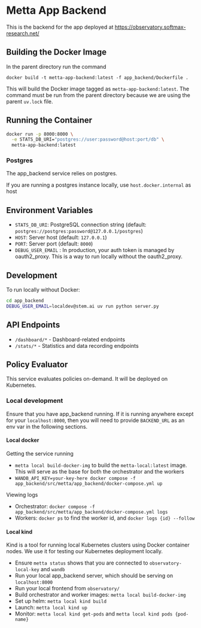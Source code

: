 # Metta App Backend

This is the backend for the app deployed at https://observatory.softmax-research.net/

## Building the Docker Image

In the parent directory run the command

```
docker build -t metta-app-backend:latest -f app_backend/Dockerfile .
```

This will build the Docker image tagged as `metta-app-backend:latest`. The command must be run from the parent directory
because we are using the parent `uv.lock` file.

## Running the Container

```bash
docker run -p 8000:8000 \
  -e STATS_DB_URI="postgres://user:password@host:port/db" \
  metta-app-backend:latest
```

### Postgres
The app_backend service relies on postgres.

If you are running a postgres instance locally, use `host.docker.internal` as host

## Environment Variables

- `STATS_DB_URI`: PostgreSQL connection string (default: `postgres://postgres:password@127.0.0.1/postgres`)
- `HOST`: Server host (default: `127.0.0.1`)
- `PORT`: Server port (default: `8000`)
- `DEBUG_USER_EMAIL` : In production, your auth token is managed by oauth2_proxy. This is a way to run locally without
  the oauth2_proxy.

## Development

To run locally without Docker:

```bash
cd app_backend
DEBUG_USER_EMAIL=localdev@stem.ai uv run python server.py
```

## API Endpoints

- `/dashboard/*` - Dashboard-related endpoints
- `/stats/*` - Statistics and data recording endpoints


## Policy Evaluator

This service evaluates policies on-demand. It will be deployed on Kubernetes.

### Local development

Ensure that you have app_backend running. If it is running anywhere except for your `localhost:8000`, then you will need to provide `BACKEND_URL` as an env var in the following sections.

#### Local docker

Getting the service running
- `metta local build-docker-img` to build the `metta-local:latest` image. This will serve as the base for both the orchestrator and the workers
- `WANDB_API_KEY=your-key-here docker compose -f app_backend/src/metta/app_backend/docker-compose.yml up`

Viewing logs
- Orchestrator: `docker compose -f app_backend/src/metta/app_backend/docker-compose.yml logs`
- Workers: `docker ps` to find the worker id, and `docker logs {id} --follow`


#### Local kind
Kind is a tool for running local Kubernetes clusters using Docker container nodes. We use it for testing our Kubernetes deployment locally.

- Ensure `metta status` shows that you are connected to `observatory-local-key` and `wandb`
- Run your local app_backend server, which should be serving on `localhost:8000`
- Run your local frontend from `observatory/`
- Build orchestrator and worker images: `metta local build-docker-img`
- Set up helm: `metta local kind build`
- Launch: `metta local kind up`
- Monitor: `metta local kind get-pods` and `metta local kind pods {pod-name}`

